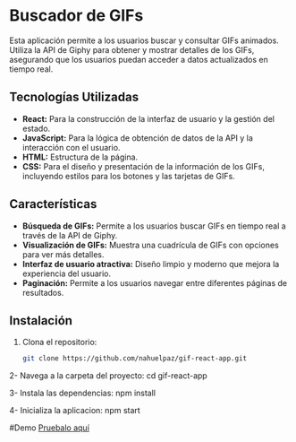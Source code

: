 # Buscador de GIFs

Esta aplicación permite a los usuarios buscar y consultar GIFs animados. Utiliza la API de Giphy para obtener y mostrar detalles de los GIFs, asegurando que los usuarios puedan acceder a datos actualizados en tiempo real.

## Tecnologías Utilizadas

- **React:** Para la construcción de la interfaz de usuario y la gestión del estado.
- **JavaScript:** Para la lógica de obtención de datos de la API y la interacción con el usuario.
- **HTML:** Estructura de la página.
- **CSS:** Para el diseño y presentación de la información de los GIFs, incluyendo estilos para los botones y las tarjetas de GIFs.

## Características

- **Búsqueda de GIFs:** Permite a los usuarios buscar GIFs en tiempo real a través de la API de Giphy.
- **Visualización de GIFs:** Muestra una cuadrícula de GIFs con opciones para ver más detalles.
- **Interfaz de usuario atractiva:** Diseño limpio y moderno que mejora la experiencia del usuario.
- **Paginación:** Permite a los usuarios navegar entre diferentes páginas de resultados.

## Instalación

1. Clona el repositorio:
   ```bash
   git clone https://github.com/nahuelpaz/gif-react-app.git
   
2- Navega a la carpeta del proyecto:
  cd gif-react-app

3- Instala las dependencias:
  npm install

4- Inicializa la aplicacion:
  npm start

#Demo
[Pruebalo aquí](https://gif-react-app-naw.netlify.app/)

  

